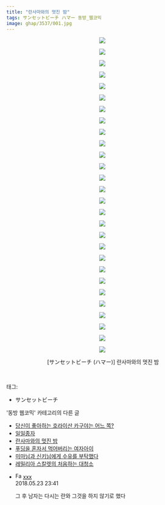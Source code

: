 ```yaml
---
title: "란사마와의 멋진 밤"
tags: サンセットビーチ ハマー 동방_웹코믹
image: ghap/3537/001.jpg
---
```

<div class="article">
<p style="text-align: center; clear: none; float: none;"><img src="{{ site.nasurl }}/ghap/3537/001.jpg"/></p>
<p style="text-align: center; clear: none; float: none;"><img src="{{ site.nasurl }}/ghap/3537/002.jpg"/></p>
<p style="text-align: center; clear: none; float: none;"><img src="{{ site.nasurl }}/ghap/3537/003.jpg"/></p>
<p style="text-align: center; clear: none; float: none;"><img src="{{ site.nasurl }}/ghap/3537/004.jpg"/></p>
<p style="text-align: center; clear: none; float: none;"><img src="{{ site.nasurl }}/ghap/3537/005.jpg"/></p>
<p style="text-align: center; clear: none; float: none;"><img src="{{ site.nasurl }}/ghap/3537/006.jpg"/></p>
<p style="text-align: center; clear: none; float: none;"><img src="{{ site.nasurl }}/ghap/3537/007.jpg"/></p>
<p style="text-align: center; clear: none; float: none;"><img src="{{ site.nasurl }}/ghap/3537/008.jpg"/></p>
<p style="text-align: center; clear: none; float: none;"><img src="{{ site.nasurl }}/ghap/3537/009.jpg"/></p>
<p style="text-align: center; clear: none; float: none;"><img src="{{ site.nasurl }}/ghap/3537/010.jpg"/></p>
<p style="text-align: center; clear: none; float: none;"><img src="{{ site.nasurl }}/ghap/3537/011.jpg"/></p>
<p style="text-align: center; clear: none; float: none;"><img src="{{ site.nasurl }}/ghap/3537/012.jpg"/></p>
<p style="text-align: center; clear: none; float: none;"><img src="{{ site.nasurl }}/ghap/3537/013.jpg"/></p>
<p style="text-align: center; clear: none; float: none;"><img src="{{ site.nasurl }}/ghap/3537/014.jpg"/></p>
<p style="text-align: center; clear: none; float: none;"><img src="{{ site.nasurl }}/ghap/3537/015.jpg"/></p>
<p style="text-align: center; clear: none; float: none;"><img src="{{ site.nasurl }}/ghap/3537/016.jpg"/></p>
<p style="text-align: center; clear: none; float: none;"><img src="{{ site.nasurl }}/ghap/3537/017.jpg"/></p>
<p style="text-align: center; clear: none; float: none;"><img src="{{ site.nasurl }}/ghap/3537/018.jpg"/></p>
<p style="text-align: center; clear: none; float: none;"><img src="{{ site.nasurl }}/ghap/3537/019.jpg"/></p>
<p style="text-align: center; clear: none; float: none;"><img src="{{ site.nasurl }}/ghap/3537/020.jpg"/></p>
<p style="text-align: center; clear: none; float: none;"><img src="{{ site.nasurl }}/ghap/3537/021.jpg"/></p>
<p style="text-align: center; clear: none; float: none;"><img src="{{ site.nasurl }}/ghap/3537/022.jpg"/></p>
<p style="text-align: center; clear: none; float: none;"><img src="{{ site.nasurl }}/ghap/3537/023.jpg"/></p>
<p style="text-align: center; clear: none; float: none;"><img src="{{ site.nasurl }}/ghap/3537/024.jpg"/></p>
<p style="text-align: center; clear: none; float: none;"><img src="{{ site.nasurl }}/ghap/3537/025.jpg"/></p>
<p style="text-align: center; clear: none; float: none;"><img src="{{ site.nasurl }}/ghap/3537/026.jpg"/></p>
<p style="text-align: center; clear: none; float: none;"><img src="{{ site.nasurl }}/ghap/3537/027.jpg"/></p>
<p style="text-align: center; clear: none; float: none;"><img src="{{ site.nasurl }}/ghap/3537/028.jpg"/></p>
<p style="text-align: center; clear: none; float: none;"> [サンセットビーチ (ハマー)] 란사마와의 멋진 밤</p>
<p><br/></p>
</div><div class="tagTrail">
<p>태그: </p>
<ul>
<li>サンセットビーチ</li>
</ul>
</div><div class="another">
<p>'동방 웹코믹' 카테고리의 다른 글</p>
<ul>
<li><a href="/2017-07-12-ghap_3539">당신이 좋아하는 호라이산 카구야는 어느 쪽?</a></li>
<li><a href="/2017-07-12-ghap_3538">일일종자</a></li>
<li><a href="/2017-07-12-ghap_3537">란사마와의 멋진 밤</a></li>
<li><a href="/2017-07-11-ghap_3536">푸딩을 혼자서 먹어버리는 여자아이</a></li>
<li><a href="/2017-07-11-ghap_3535">미마님과 신키님에게 수유를 부탁했다</a></li>
<li><a href="/2017-07-11-ghap_3534">레밀리아 스칼렛의 처음하는 대청소</a></li>
</ul>
</div><div class="cb_module cb_fluid">
<div class="cb_wrt cb_profile">
<div class="comment">
<ul>
<li class="cb_thumb_off" id="comment15260795">
<div class="cb_comment_area">
<div class="cb_info_area">
<div class="cb_section">
<span class="cb_nick_name"><img alt="Favicon of http://qksxodid12@naver.com" height="16" onerror="this.onerror=null;this.parentNode.removeChild(this)" src="http://naver.com/favicon.ico" width="16"/> <a href="http://qksxodid12@naver.com" onclick="return openLinkInNewWindow(this)">xxx</a></span>
</div>
<div class="cb_section">
<span class="cb_date">2018.05.23 23:41 </span>
</div>
</div>
<div class="cb_dsc_comment">
<p class="cb_dsc">
											그 후 남자는 다시는 란와 그것을 하지 않기로 했다
										</p>
</div>
</div></li>
</ul>
</div>
</div><!-- commentList close -->
</div>